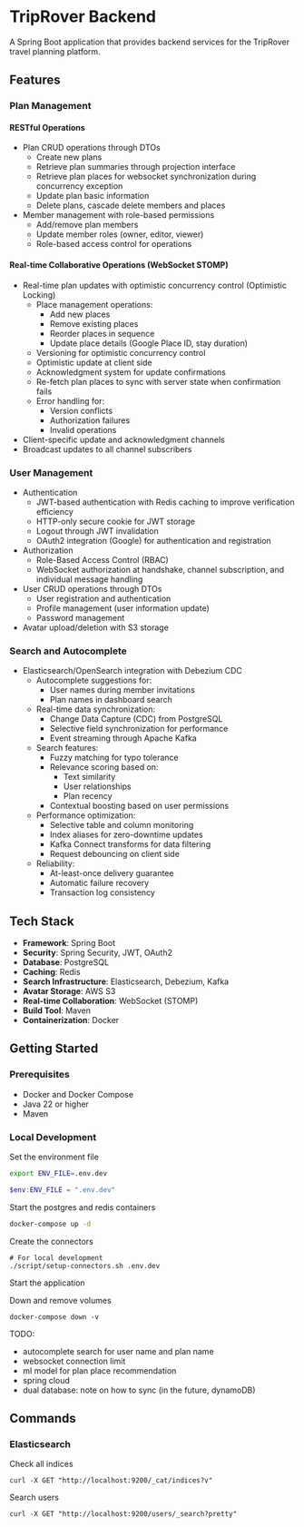 # TripRover Backend

A Spring Boot application that provides backend services for the TripRover travel planning platform.

## Features

### Plan Management

#### RESTful Operations
- Plan CRUD operations through DTOs
  - Create new plans
  - Retrieve plan summaries through projection interface
  - Retrieve plan places for websocket synchronization during concurrency exception
  - Update plan basic information
  - Delete plans, cascade delete members and places
- Member management with role-based permissions
  - Add/remove plan members
  - Update member roles (owner, editor, viewer)
  - Role-based access control for operations

#### Real-time Collaborative Operations (WebSocket STOMP)
- Real-time plan updates with optimistic concurrency control (Optimistic Locking)
  - Place management operations:
    - Add new places
    - Remove existing places
    - Reorder places in sequence
    - Update place details (Google Place ID, stay duration)
  - Versioning for optimistic concurrency control
  - Optimistic update at client side
  - Acknowledgment system for update confirmations
  - Re-fetch plan places to sync with server state when confirmation fails
  - Error handling for:
    - Version conflicts
    - Authorization failures
    - Invalid operations
- Client-specific update and acknowledgment channels
- Broadcast updates to all channel subscribers

### User Management
- Authentication
    - JWT-based authentication with Redis caching to improve verification efficiency
    - HTTP-only secure cookie for JWT storage
    - Logout through JWT invalidation
    - OAuth2 integration (Google) for authentication and registration
- Authorization
    - Role-Based Access Control (RBAC)
    - WebSocket authorization at handshake, channel subscription, and individual message handling
- User CRUD operations through DTOs
    - User registration and authentication
    - Profile management (user information update)
    - Password management
- Avatar upload/deletion with S3 storage

### Search and Autocomplete
- Elasticsearch/OpenSearch integration with Debezium CDC
  - Autocomplete suggestions for:
    - User names during member invitations
    - Plan names in dashboard search
  - Real-time data synchronization:
    - Change Data Capture (CDC) from PostgreSQL
    - Selective field synchronization for performance
    - Event streaming through Apache Kafka
  - Search features:
    - Fuzzy matching for typo tolerance
    - Relevance scoring based on:
      - Text similarity
      - User relationships
      - Plan recency
    - Contextual boosting based on user permissions
  - Performance optimization:
    - Selective table and column monitoring
    - Index aliases for zero-downtime updates
    - Kafka Connect transforms for data filtering
    - Request debouncing on client side
  - Reliability:
    - At-least-once delivery guarantee
    - Automatic failure recovery
    - Transaction log consistency

## Tech Stack

- **Framework**: Spring Boot
- **Security**: Spring Security, JWT, OAuth2
- **Database**: PostgreSQL
- **Caching**: Redis
- **Search Infrastructure**: Elasticsearch, Debezium, Kafka
- **Avatar Storage**: AWS S3
- **Real-time Collaboration**: WebSocket (STOMP)
- **Build Tool**: Maven
- **Containerization**: Docker

## Getting Started

### Prerequisites
- Docker and Docker Compose
- Java 22 or higher
- Maven

### Local Development

Set the environment file
```bash
export ENV_FILE=.env.dev
```

```powershell
$env:ENV_FILE = ".env.dev"
```

Start the postgres and redis containers
```bash
docker-compose up -d
```

Create the connectors
```
# For local development
./script/setup-connectors.sh .env.dev
```

Start the application

<!-- Start the Postgres source connector:
```bash
# at ./backend
curl -X POST -H "Content-Type: application/json" -d @postgres-source-connector-config.json http://localhost:8083/connectors
```

Start the Elasticsearch sink connector:
```bash
# at ./backend
curl -X POST -H "Content-Type: application/json" -d @elasticsearch-sink-connector-config.json http://localhost:8083/connectors
```

Check connector status:
```bash
curl -X GET http://localhost:8083/connectors/postgres-source/status
curl -X GET http://localhost:8083/connectors/elasticsearch-sink/status
curl -X GET http://localhost:8083/connectors/elasticsearch-plan-sink/status

Delete connector:
```bash
curl -X DELETE http://localhost:8083/connectors/postgres-source
curl -X DELETE http://localhost:8083/connectors/elasticsearch-sink
curl -X DELETE http://localhost:8083/connectors/elasticsearch-plan-sink
``` -->

Down and remove volumes
```
docker-compose down -v
```

TODO:
- autocomplete search for user name and plan name
- websocket connection limit
- ml model for plan place recommendation
- spring cloud
- dual database: note on how to sync (in the future, dynamoDB)

## Commands

### Elasticsearch

Check all indices
```
curl -X GET "http://localhost:9200/_cat/indices?v"
```

Search users
```
curl -X GET "http://localhost:9200/users/_search?pretty"
```

